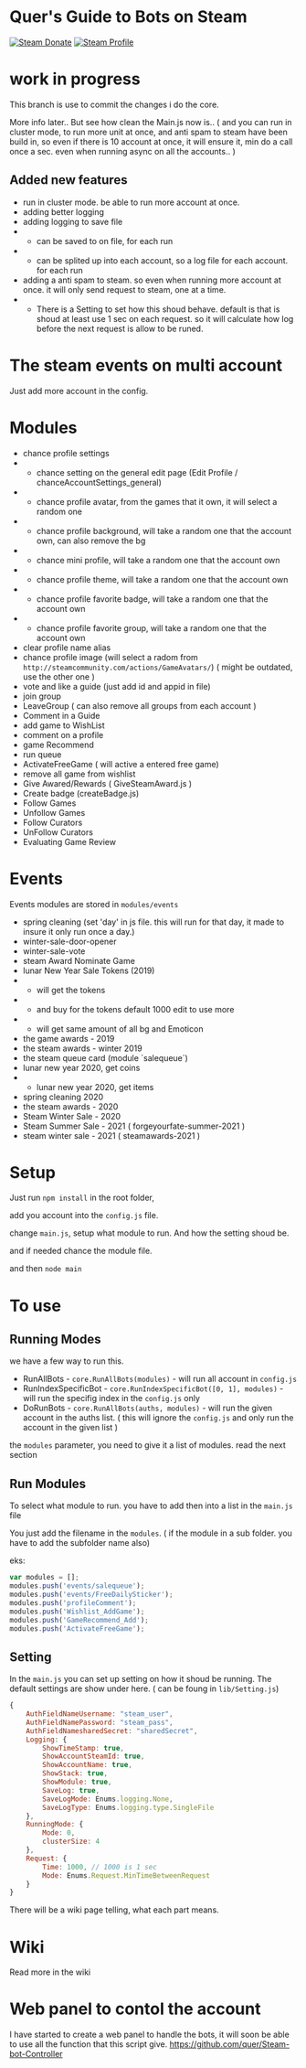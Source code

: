 # Quer's Guide to Bots on Steam 
[![Steam Donate][steam-img]][steam-url] 
[![Steam Profile][steam-account-img]][steam-account-url]

# work in progress
This branch is use to commit the changes i do the core.

More info later.. But see how clean the Main.js now is.. ( 
    and you can run in cluster mode, to run more unit at once, and anti spam to steam have been build in, so even if there is 10 account at once, it will ensure it, min do a call once a sec. even when running async on all the accounts..
)

## Added new features
 * run in cluster mode. be able to run more account at once.
 * adding better logging
 * adding logging to save file 
 * * can be saved to on file, for each run
 * * can be splited up into each account, so a log file for each account. for each run
 * adding a anti spam to steam. so even when running more account at once. it will only send request to steam, one at a time.
 * * There is a Setting to set how this shoud behave. default is that is shoud at least use 1 sec on each request. so it will calculate how log before the next request is allow to be runed. 



# The steam events on multi account
Just add more account in the config.

# Modules
 * chance profile settings
 * * chance setting on the general edit page (Edit Profile / chanceAccountSettings_general)
 * * chance profile avatar, from the games that it own, it will select a random one
 * * chance profile background, will take a random one that the account own, can also remove the bg
 * * chance mini profile, will take a random one that the account own
 * * chance profile theme, will take a random one that the account own
 * * chance profile favorite badge, will take a random one that the account own
 * * chance profile favorite group, will take a random one that the account own
 * clear profile name alias
 * chance profile image (will select a radom from `http://steamcommunity.com/actions/GameAvatars/`) ( might be outdated, use the other one )
 * vote and like a guide (just add id and appid in file)
 * join group
 * LeaveGroup ( can also remove all groups from each account )
 * Comment in a Guide
 * add game to WishList
 * comment on a profile
 * game Recommend
 * run queue
 * ActivateFreeGame ( will active a entered free game)
 * remove all game from wishlist
 * Give Awared/Rewards ( GiveSteamAward.js )
 * Create badge (createBadge.js)
 * Follow Games
 * Unfollow Games
 * Follow Curators
 * UnFollow Curators
 * Evaluating Game Review

# Events
Events modules are stored in `modules/events`
 * spring cleaning (set 'day' in js file. this will run for that day, it made to insure it only run once a day.)
 * winter-sale-door-opener
 * winter-sale-vote
 * steam Award Nominate Game
 * lunar New Year Sale Tokens (2019)
 * * will get the tokens 
 * * and buy for the tokens default 1000 edit to use more
 * * will get same amount of all bg and Emoticon
 * the game awards - 2019
 * the steam awards - winter 2019
 * the steam queue card (module ´salequeue´)
 * lunar new year 2020, get coins
 * * lunar new year 2020, get items
 * spring cleaning 2020
 * the steam awards - 2020
 * Steam Winter Sale - 2020
 * Steam Summer Sale - 2021 ( forgeyourfate-summer-2021 )
 * steam winter sale - 2021 ( steamawards-2021 )

# Setup
Just run `npm install` in the root folder,

add you account into the `config.js` file.

change `main.js`, setup what module to run.
And how the setting shoud be. 

and if needed chance the module file. 

and then `node main`

# To use
## Running Modes
we have a few way to run this.
 * RunAllBots - `core.RunAllBots(modules)` - will run all account in `config.js` 
 * RunIndexSpecificBot - `core.RunIndexSpecificBot([0, 1], modules)` - will run the specifig index in the `config.js` only
 * DoRunBots - `core.RunAllBots(auths, modules)` - will run the given account in the auths list. ( this will ignore the `config.js` and only run the account in the given list )


 the `modules` parameter, you need to give it a list of modules. read the next section


## Run Modules
To select what module to run. you have to add then into a list in the `main.js` file

You just add the filename in the `modules`. ( if the module in a sub folder. you have to add the subfolder name also)

eks:
```js
var modules = [];
modules.push('events/salequeue');
modules.push('events/FreeDailySticker');
modules.push('profileComment');
modules.push('Wishlist_AddGame');
modules.push('GameRecommend_Add');
modules.push('ActivateFreeGame');
```

## Setting
In the `main.js` you can set up setting on how it shoud be running.
The default settings are show under here. ( can be foung in `lib/Setting.js`)
```js
{
    AuthFieldNameUsername: "steam_user",
    AuthFieldNamePassword: "steam_pass",
    AuthFieldNamesharedSecret: "sharedSecret",
    Logging: {
        ShowTimeStamp: true,
        ShowAccountSteamId: true,
        ShowAccountName: true,
        ShowStack: true,
        ShowModule: true,
        SaveLog: true,
        SaveLogMode: Enums.logging.None,
        SaveLogType: Enums.logging.type.SingleFile
    },
    RunningMode: {
        Mode: 0,
        clusterSize: 4
    },
    Request: {
        Time: 1000, // 1000 is 1 sec
        Mode: Enums.Request.MinTimeBetweenRequest
    }
}
```
There will be a wiki page telling, what each part means. 



# Wiki
Read more in the wiki

# Web panel to contol the account
I have started to create a web panel to handle the bots, 
it will soon be able to use all the function that this script give.
https://github.com/quer/Steam-bot-Controller

[steam-img]:  https://img.shields.io/badge/donate-Steam-lightgrey.svg?style=flat-square
[steam-url]:  https://steamcommunity.com/tradeoffer/new/?partner=29967844&token=ipZz21tf
[steam-account-url]:  https://steamcommunity.com/id/quer_the_gamer/
[steam-account-img]:  https://img.shields.io/badge/Steam-Profile-lightgrey.svg?style=flat-square
